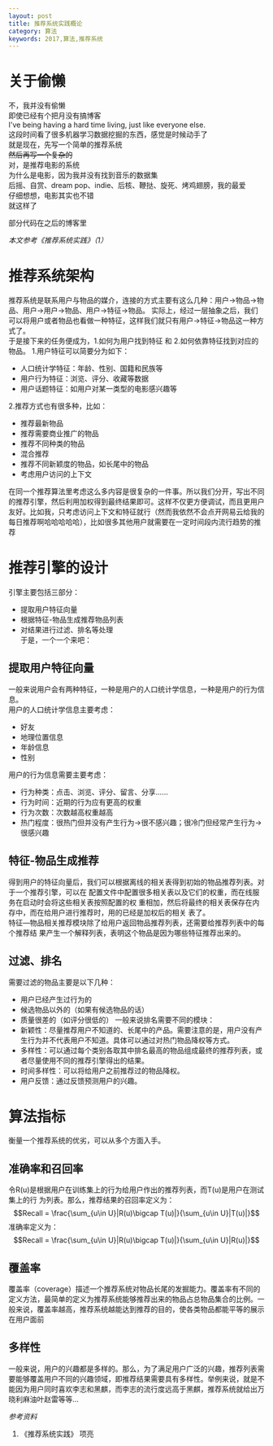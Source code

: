 ```yaml
---
layout: post
title: 推荐系统实践概论
category: 算法
keywords: 2017,算法,推荐系统
---
```

# 关于偷懒
不，我并没有偷懒   
即使已经有个把月没有搞博客   
I've being having a hard time living, just like everyone else.    
这段时间看了很多机器学习数据挖掘的东西，感觉是时候动手了    
就是现在，先写一个简单的推荐系统   
~~然后再写一个复杂的~~   
对，是推荐电影的系统   
为什么是电影，因为我并没有找到音乐的数据集   
后摇、自赏、dream pop、indie、后核、鞭挞、旋死、烤鸡翅膀，我的最爱   
仔细想想，电影其实也不错   
就这样了   

部分代码在之后的博客里

*本文参考《推荐系统实践》（1）*

# 推荐系统架构
推荐系统是联系用户与物品的媒介，连接的方式主要有这么几种：用户->物品->物品、用户->用户->物品、用户->特征->物品。
实际上，经过一层抽象之后，我们可以将用户或者物品也看做一种特征，这样我们就只有用户->特征->物品这一种方式了。   
于是接下来的任务便成为，1.如何为用户找到特征 和 2.如何依靠特征找到对应的物品。
1.用户特征可以简要分为如下：
* 人口统计学特征：年龄、性别、国籍和民族等
* 用户行为特征：浏览、评分、收藏等数据
* 用户话题特征：如用户对某一类型的电影感兴趣等     

2.推荐方式也有很多种，比如：
* 推荐最新物品
* 推荐需要商业推广的物品
* 推荐不同种类的物品
* 混合推荐
* 推荐不同新颖度的物品，如长尾中的物品
* 考虑用户访问的上下文

在同一个推荐算法里考虑这么多内容是很复杂的一件事。所以我们分开，写出不同的推荐引擎，然后利用加权得到最终结果即可。这样不仅更方便调试，而且更用户友好。比如我，只考虑访问上下文和特征就行（然而我依然不会点开网易云给我的每日推荐啊哈哈哈哈哈），比如很多其他用户就需要在一定时间段内流行趋势的推荐

# 推荐引擎的设计
引擎主要包括三部分：
* 提取用户特征向量
* 根据特征-物品生成推荐物品列表
* 对结果进行过滤、排名等处理   
于是，一个一个来吧：

## 提取用户特征向量
一般来说用户会有两种特征，一种是用户的人口统计学信息，一种是用户的行为信息。   
用户的人口统计学信息主要考虑：
* 好友
* 地理位置信息
* 年龄信息
* 性别

用户的行为信息需要主要考虑：
* 行为种类：点击、浏览、评分、留言、分享......
* 行为时间：近期的行为应有更高的权重
* 行为次数：次数越高权重越高
* 热门程度：很热门但并没有产生行为->很不感兴趣；很冷门但经常产生行为->很感兴趣

## 特征-物品生成推荐
得到用户的特征向量后，我们可以根据离线的相关表得到初始的物品推荐列表。对于一个推荐引擎，可以在
配置文件中配置很多相关表以及它们的权重，而在线服务在启动时会将这些相关表按照配置的权
重相加，然后将最终的相关表保存在内存中，而在给用户进行推荐时，用的已经是加权后的相关
表了。   
特征—物品相关推荐模块除了给用户返回物品推荐列表，还需要给推荐列表中的每个推荐结
果产生一个解释列表，表明这个物品是因为哪些特征推荐出来的。

## 过滤、排名
需要过滤的物品主要是以下几种：
* 用户已经产生过行为的
* 候选物品以外的（如果有候选物品的话）
* 质量很差的（如评分很低的）
一般来说排名需要不同的模块：
* 新颖性：尽量推荐用户不知道的、长尾中的产品。需要注意的是，用户没有产生行为并不代表用户不知道。具体可以通过对热门物品降权等方式。
* 多样性：可以通过每个类别各取其中排名最高的物品组成最终的推荐列表，或者尽量使用不同的推荐引擎得出的结果。
* 时间多样性：可以将给用户之前推荐过的物品降权。
* 用户反馈：通过反馈预测用户的兴趣。


# 算法指标
衡量一个推荐系统的优劣，可以从多个方面入手。
## 准确率和召回率
令R(u)是根据用户在训练集上的行为给用户作出的推荐列表，而T(u)是用户在测试集上的行
为列表。那么，推荐结果的召回率定义为：
$$Recall = \frac{\sum_{u\in U}|R(u)\bigcap T(u)|}{\sum_{u\in U}|T(u)|}$$
准确率定义为：
$$Recall = \frac{\sum_{u\in U}|R(u)\bigcap T(u)|}{\sum_{u\in U}|R(u)|}$$
## 覆盖率
覆盖率（coverage）描述一个推荐系统对物品长尾的发掘能力。覆盖率有不同的定义方法，最简单的定义为推荐系统能够推荐出来的物品占总物品集合的比例。一般来说，覆盖率越高，推荐系统越能达到推荐的目的，使各类物品都能平等的展示在用户面前
## 多样性
一般来说，用户的兴趣都是多样的。那么，为了满足用户广泛的兴趣，推荐列表需要能够覆盖用户不同的兴趣领域，即推荐结果需要具有多样性。举例来说，就是不能因为用户同时喜欢李志和黑麒，而李志的流行度远高于黑麒，推荐系统就给出万晓利麻油叶赵雷等等...


*参考资料*
1. 《推荐系统实践》 项亮
